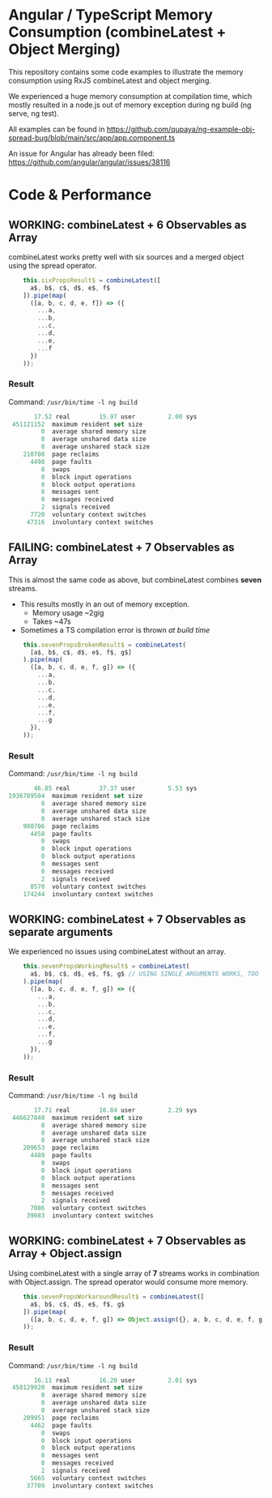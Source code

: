 
# Angular / TypeScript Memory Consumption (combineLatest + Object Merging)

This repository contains some code examples to illustrate the memory consumption using RxJS combineLatest and object merging.

We experienced a huge memory consumption at compilation time, which mostly resulted in a node.js out of memory exception during ng build (ng serve, ng test).

All examples can be found in https://github.com/qupaya/ng-example-obj-spread-bug/blob/main/src/app/app.component.ts

An issue for Angular has already been filed: https://github.com/angular/angular/issues/38116

# Code & Performance

## **WORKING:** combineLatest + 6 Observables as Array

combineLatest works pretty well with six sources and a merged object using the spread operator.

```ts
    this.sixPropsResult$ = combineLatest([
      a$, b$, c$, d$, e$, f$
    ]).pipe(map(
      ([a, b, c, d, e, f]) => ({
        ...a,
        ...b,
        ...c,
        ...d,
        ...e,
        ...f
      })
    ));
```

### Result

Command: `/usr/bin/time -l ng build`

```ts
       17.52 real        15.97 user         2.00 sys
 451121152  maximum resident set size
         0  average shared memory size
         0  average unshared data size
         0  average unshared stack size
    210708  page reclaims
      4498  page faults
         0  swaps
         0  block input operations
         0  block output operations
         0  messages sent
         0  messages received
         2  signals received
      7720  voluntary context switches
     47316  involuntary context switches
```

## **FAILING:** combineLatest + 7 Observables as Array

This is almost the same code as above, but combineLatest combines **seven** streams.

- This results mostly in an out of memory exception.
    - Memory usage ~2gig
    - Takes ~47s
- Sometimes a TS compilation error is thrown _at build time_

```ts
    this.sevenPropsBrokenResult$ = combineLatest(
      [a$, b$, c$, d$, e$, f$, g$]
    ).pipe(map(
      ([a, b, c, d, e, f, g]) => ({
        ...a,
        ...b,
        ...c,
        ...d,
        ...e,
        ...f,
        ...g
      }),
    ));
```

### Result

Command: `/usr/bin/time -l ng build`

```ts
       46.85 real        37.37 user         5.53 sys
1936789504  maximum resident set size
         0  average shared memory size
         0  average unshared data size
         0  average unshared stack size
    980706  page reclaims
      4458  page faults
         0  swaps
         0  block input operations
         0  block output operations
         0  messages sent
         0  messages received
         2  signals received
      8570  voluntary context switches
    174244  involuntary context switches
```

## **WORKING:** combineLatest + 7 Observables as separate arguments

We experienced no issues using combineLatest without an array.

```ts
    this.sevenPropsWorkingResult$ = combineLatest(
      a$, b$, c$, d$, e$, f$, g$ // USING SINGLE ARGUMENTS WORKS, TOO
    ).pipe(map(
      ([a, b, c, d, e, f, g]) => ({
        ...a,
        ...b,
        ...c,
        ...d,
        ...e,
        ...f,
        ...g
      }),
    ));
```

### Result

Command: `/usr/bin/time -l ng build`

```ts
       17.71 real        16.84 user         2.29 sys
 446627840  maximum resident set size
         0  average shared memory size
         0  average unshared data size
         0  average unshared stack size
    209653  page reclaims
      4489  page faults
         0  swaps
         0  block input operations
         0  block output operations
         0  messages sent
         0  messages received
         2  signals received
      7086  voluntary context switches
     39083  involuntary context switches
```

## **WORKING:** combineLatest + 7 Observables as Array + Object.assign

Using combineLatest with a single array of **7** streams works in combination with Object.assign. The spread operator would consume more memory.

```ts
    this.sevenPropsWorkaroundResult$ = combineLatest([
      a$, b$, c$, d$, e$, f$, g$
    ]).pipe(map(
      ([a, b, c, d, e, f, g]) => Object.assign({}, a, b, c, d, e, f, g)
    ));
```

### Result

Command: `/usr/bin/time -l ng build`

```ts
       16.11 real        16.20 user         2.01 sys
 450129920  maximum resident set size
         0  average shared memory size
         0  average unshared data size
         0  average unshared stack size
    209951  page reclaims
      4462  page faults
         0  swaps
         0  block input operations
         0  block output operations
         0  messages sent
         0  messages received
         2  signals received
      5665  voluntary context switches
     37709  involuntary context switches
```

